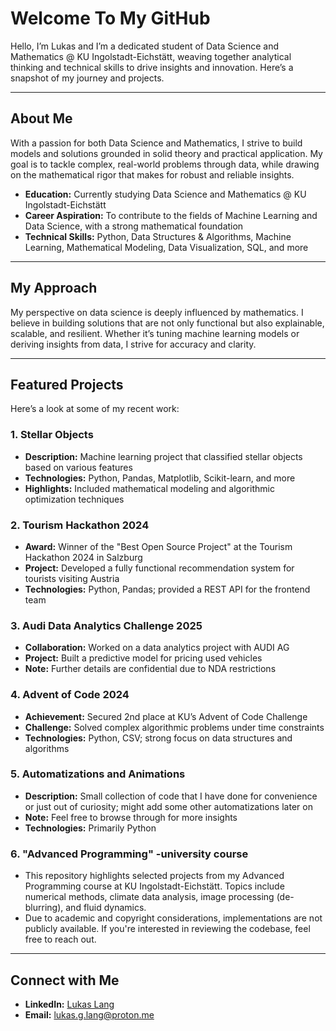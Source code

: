 # Welcome To My GitHub

Hello, I’m Lukas and I’m a dedicated student of Data Science and Mathematics @ KU Ingolstadt-Eichstätt, weaving together analytical thinking and technical skills to drive insights and innovation. Here’s a snapshot of my journey and projects.

---

## About Me

With a passion for both Data Science and Mathematics, I strive to build models and solutions grounded in solid theory and practical application. My goal is to tackle complex, real-world problems through data, while drawing on the mathematical rigor that makes for robust and reliable insights.

- **Education:** Currently studying Data Science and Mathematics @ KU Ingolstadt-Eichstätt
- **Career Aspiration:** To contribute to the fields of Machine Learning and Data Science, with a strong mathematical foundation  
- **Technical Skills:** Python, Data Structures & Algorithms, Machine Learning, Mathematical Modeling, Data Visualization, SQL, and more  

---

## My Approach

My perspective on data science is deeply influenced by mathematics. I believe in building solutions that are not only functional but also explainable, scalable, and resilient. Whether it’s tuning machine learning models or deriving insights from data, I strive for accuracy and clarity.

---

## Featured Projects

Here’s a look at some of my recent work:

### 1. Stellar Objects

- **Description:** Machine learning project that classified stellar objects based on various features  
- **Technologies:** Python, Pandas, Matplotlib, Scikit-learn, and more  
- **Highlights:** Included mathematical modeling and algorithmic optimization techniques  

### 2. Tourism Hackathon 2024

- **Award:** Winner of the "Best Open Source Project" at the Tourism Hackathon 2024 in Salzburg  
- **Project:** Developed a fully functional recommendation system for tourists visiting Austria  
- **Technologies:** Python, Pandas; provided a REST API for the frontend team  

### 3. Audi Data Analytics Challenge 2025

- **Collaboration:** Worked on a data analytics project with AUDI AG  
- **Project:** Built a predictive model for pricing used vehicles  
- **Note:** Further details are confidential due to NDA restrictions  

### 4. Advent of Code 2024

- **Achievement:** Secured 2nd place at KU’s Advent of Code Challenge  
- **Challenge:** Solved complex algorithmic problems under time constraints  
- **Technologies:** Python, CSV; strong focus on data structures and algorithms  

### 5. Automatizations and Animations
- **Description:** Small collection of code that I have done for convenience or just out of curiosity; might add some other automatizations later on
- **Note:** Feel free to browse through for more insights  
- **Technologies:** Primarily Python

### 6. "Advanced Programming" -university course 
- This repository highlights selected projects from my Advanced Programming course at KU Ingolstadt-Eichstätt. Topics include numerical methods, climate data analysis, image processing (de-blurring), and fluid dynamics.
- Due to academic and copyright considerations, implementations are not publicly available. If you're interested in reviewing the codebase, feel free to reach out.
---

## Connect with Me

- **LinkedIn:** [Lukas Lang](https://www.linkedin.com/in/lukas-lang-26628730b/?originalSubdomain=de)  
- **Email:** lukas.g.lang@proton.me  


